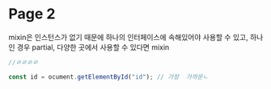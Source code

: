 # Page 2

mixin은 인스턴스가 없기 때문에 하나의 인터페이스에 속해있어야 사용할 수 있고, 하나인 경우 partial, 다양한 곳에서 사용할 수 있다면 mixin



```javascript
//ㄹㄹㄹㄹ 

const id = ocument.getElementById("id"); // 가장  가까운ㄴ
```
